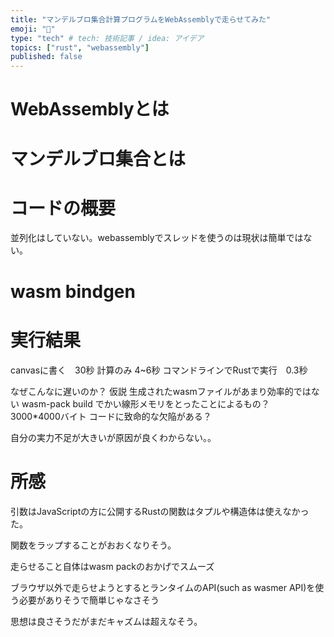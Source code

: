 ```yaml
---
title: "マンデルブロ集合計算プログラムをWebAssemblyで走らせてみた"
emoji: "🔖"
type: "tech" # tech: 技術記事 / idea: アイデア
topics: ["rust", "webassembly"]
published: false
---
```


# WebAssemblyとは

# マンデルブロ集合とは

# コードの概要
並列化はしていない。webassemblyでスレッドを使うのは現状は簡単ではない。

# wasm bindgen

# 実行結果
canvasに書く　30秒
計算のみ 4~6秒
コマンドラインでRustで実行　0.3秒

なぜこんなに遅いのか？
仮説
生成されたwasmファイルがあまり効率的ではない wasm-pack build
でかい線形メモリをとったことによるもの？　3000*4000バイト
コードに致命的な欠陥がある？

自分の実力不足が大きいが原因が良くわからない。。

# 所感
引数はJavaScriptの方に公開するRustの関数はタプルや構造体は使えなかった。

関数をラップすることがおおくなりそう。

走らせること自体はwasm packのおかげでスムーズ

ブラウザ以外で走らせようとするとランタイムのAPI(such as wasmer API)を使う必要がありそうで簡単じゃなさそう

思想は良さそうだがまだキャズムは超えなそう。


